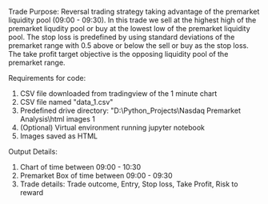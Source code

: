 Trade Purpose:
Reversal trading strategy taking advantage of the premarket liquidity pool (09:00 - 09:30). 
In this trade we sell at the highest high of the premarket liqudity pool or buy at the lowest low of the premarket liquidity pool.
The stop loss is predefined by using standard deviations of the premarket range with 0.5 above or below the sell or buy as the stop loss. 
The take profit target objective is the opposing liquidity pool of the premarket range.

Requirements for code:
1. CSV file downloaded from tradingview of the 1 minute chart
2. CSV file named "data_1.csv"
3. Predefined drive directory: "D:\Python_Projects\Nasdaq Premarket Analysis\html images 1
4. (Optional) Virtual environment running jupyter notebook
5. Images saved as HTML

Output Details:
1. Chart of time between 09:00 - 10:30
2. Premarket Box of time between 09:00 - 09:30
3. Trade details: Trade outcome, Entry, Stop loss, Take Profit, Risk to reward
  
